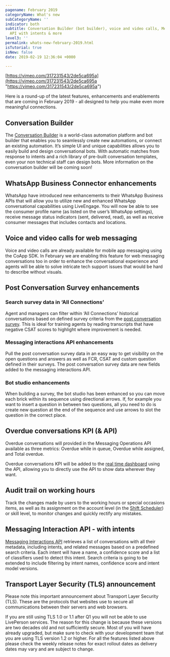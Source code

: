 ```yaml
---
pagename: February 2019
categoryName: What's new
subCategoryName: ''
indicator: both
subtitle: Conversation Builder (bot builder), voice and video calls, Messaging Interaction
  API with intents & more
level3: ''
permalink: whats-new-february-2019.html
isTutorial: true
isNew: false
date: 2019-02-19 12:36:04 +0000

---
```

[https://vimeo.com/317231543/2de5ca695a](https://vimeo.com/317231543/2de5ca695a "https://vimeo.com/317231543/2de5ca695a")

Here is a round-up of the latest features, enhancements and enablements that are coming in February 2019 - all designed to help you make even more meaningful connections.

## Conversation Builder

The [Conversation Builder](bots-automation-conversation-builder-conversation-builder-overview.html) is a world-class automation platform and bot builder that enables you to seamlessly create new automations, or connect an existing automation. It’s simple UI and unique capabilities allows you to easily build and design conversational bots. With automatic matches from response to intents and a rich library of pre-built conversation templates, even your non technical staff can design bots. More information on the conversation builder will be coming soon!

##   WhatsApp Business Connector enhancements

WhatsApp have introduced new enhancements to their WhatsApp Business APIs that will allow you to utilize new and enhanced WhatsApp conversational capabilities using LiveEngage. You will now be able to see the consumer profile name (as listed on the user’s WhatsApp settings), receive message status indicators (sent, delivered, read), as well as receive consumer messages that includes contacts and locations.

## Voice and video calls for web messaging

Voice and video calls are already available for mobile app messaging using the CoApp SDK. In February we are enabling this feature for web messaging conversations too in order to enhance the conversational experience and agents will be able to solve intricate tech support issues that would be hard to describe without visuals.

## Post Conversation Survey enhancements

### Search survey data in ‘All Connections’

Agent and managers can filter within ‘All Connections’ historical conversations based on defined survey criteria from the [post conversation survey](bots-automation-post-conversation-survey.html). This is ideal for training agents by reading transcripts that have negative CSAT scores to highlight where improvement is needed.

### Messaging interactions API enhancements

Pull the post conversation survey data in an easy way to get visibility on the open questions and answers as well as FCR, CSAT and custom question defined in their surveys. The post conversation survey data are new fields added to the messaging interactions API.

### Bot studio enhancements

When building a survey, the bot studio has been enhanced so you can move each brick within its sequence using directional arrows. If, for example you want to insert a question in between two questions, all you need to do is create new question at the end of the sequence and use arrows to slot the question in the correct place.

## Overdue conversations KPI (& API)

Overdue conversations will provided in the Messaging Operations API available as three metrics: Overdue while in queue, Overdue while assigned, and Total overdue.

Overdue conversations KPI will be added to the [real time dashboard](data-reporting-messaging-real-time-data-real-time-messaging-dashboard.html) using the API, allowing you to directly use the API to show data wherever they want.

## Audit trail on working hours

Track the changes made by users to the working hours or special occasions items, as well as its assignment on the account level (in the [Shift Scheduler](contact-center-management-messaging-operations-shift-scheduler-configuration-guide.html)) or skill level, to monitor changes and quickly rectify any mistakes.

## Messaging Interaction API - with intents

[Messaging Interactions API](https://developers.liveperson.com/messaging-interactions-api-overview.html) retrieves a list of conversations with all their metadata, including intents, and related messages based on a predefined search criteria. Each intent will have a name, a confidence score and a list of classifiers used to detect this intent. Search criteria is going to be extended to include filtering by intent names, confidence score and intent model versions.

## **Transport Layer Security (TLS) announcement**

Please note this important announcement about Transport Layer Security (TLS). These are the protocols that websites use to secure all communications between their servers and web browsers.

If you are still using TLS 1.0 or 1.1 after Q1 you will not be able to use LivePerson services. The reason for this change is because these versions are two decades old and not sufficiently secure. Most of you will have already upgraded, but make sure to check with your development team that you are using TLS version 1.2 or higher. For all the features listed above please check the weekly release notes for exact rollout dates as delivery dates may vary and are subject to change.